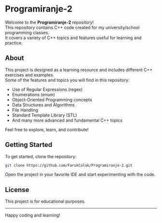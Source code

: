 # Programiranje-2

Welcome to the **Programiranje-2** repository!  
This repository contains C++ code created for my university/school programming classes.  
It covers a variety of C++ topics and features useful for learning and practice.

## About

This project is designed as a learning resource and includes different C++ exercises and examples.  
Some of the features and topics you will find in this repository:

- Use of Regular Expressions (regex)
- Enumerations (enum)
- Object-Oriented Programming concepts
- Data Structures and Algorithms
- File Handling
- Standard Template Library (STL)
- And many more advanced and fundamental C++ topics

Feel free to explore, learn, and contribute!

## Getting Started

To get started, clone the repository:

```bash
git clone https://github.com/FarukCaluk/Programiranje-2.git
```

Open the project in your favorite IDE and start experimenting with the code.

## License

This project is for educational purposes.

---

Happy coding and learning!
